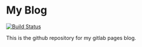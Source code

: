 # My Blog
[![Build Status](https://travis-ci.org/qnkxsovc/qnkxsovc.github.io.svg?branch=master)](https://travis-ci.org/qnkxsovc/qnkxsovc.github.io)

This is the github repository for my gitlab pages blog.
